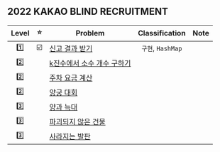 ## 2022 KAKAO BLIND RECRUITMENT

|  Level  |  ⭐  | Problem                                                             |    Classification     |  Note   |
|:---:|:---:|---------------------------------------------------------------------|:---------------------:|:-------:|
| 1️⃣  |  ☑️   | [신고 결과 받기](./2022%20KAKAO%20BLIND%20RECRUITMENT/level1_%EC%8B%A0%EA%B3%A0%EA%B2%B0%EA%B3%BC%EB%B0%9B%EA%B8%B0.java)        |         `구현`, `HashMap`          |         |
| 2️⃣  |     | [k진수에서 소수 개수 구하기]() |                   |         |
| 2️⃣  |     | [주차 요금 계산]()        |                   |         |
| 2️⃣  |     | [양궁 대회]()           |  |         |
| 3️⃣  |     | [양과 늑대]()           |  |         |
| 3️⃣  |     | [파괴되지 않은 건물]()           |  |         |
| 3️⃣  |     | [사라지는 발판]()           |  |         |
